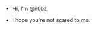 - Hi, I’m @n0bz 
 
- I hope you're not scared to me.

<!--
n0bz/n0bz is a ✨ special ✨ repository because its `README.md` (this file) appears on your GitHub profile.
You can click the Preview link to take a look at your changes.
--->
